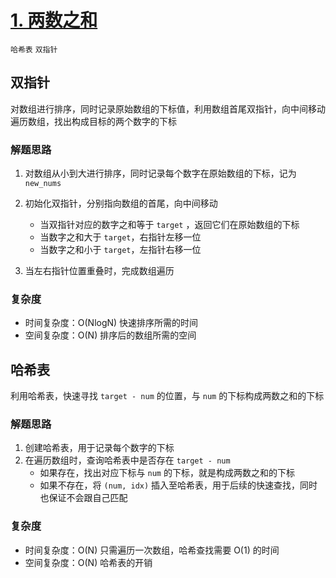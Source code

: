 # [1. 两数之和](https://leetcode-cn.com/problems/two-sum/solution/liang-shu-zhi-he-by-leetcode-solution/)

`哈希表` `双指针`

## 双指针

对数组进行排序，同时记录原始数组的下标值，利用数组首尾双指针，向中间移动遍历数组，找出构成目标的两个数字的下标

### 解题思路

1. 对数组从小到大进行排序，同时记录每个数字在原始数组的下标，记为 `new_nums`

2. 初始化双指针，分别指向数组的首尾，向中间移动
    - 当双指针对应的数字之和等于 `target` ，返回它们在原始数组的下标
    - 当数字之和大于 `target`，右指针左移一位
    - 当数字之和小于 `target`，左指针右移一位
3. 当左右指针位置重叠时，完成数组遍历

### 复杂度

- 时间复杂度：O(NlogN) 快速排序所需的时间
- 空间复杂度：O(N) 排序后的数组所需的空间

## 哈希表

利用哈希表，快速寻找 `target - num` 的位置，与 `num` 的下标构成两数之和的下标

### 解题思路

1. 创建哈希表，用于记录每个数字的下标
2. 在遍历数组时，查询哈希表中是否存在 `target - num`
    - 如果存在，找出对应下标与 `num` 的下标，就是构成两数之和的下标
    - 如果不存在，将 `(num, idx)` 插入至哈希表，用于后续的快速查找，同时也保证不会跟自己匹配

### 复杂度

- 时间复杂度：O(N) 只需遍历一次数组，哈希查找需要 O(1) 的时间
- 空间复杂度：O(N) 哈希表的开销
